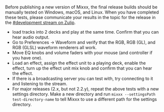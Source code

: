 Before publishing a new version of Mixxx, the final release builds
should be manually tested on Windows, macOS, and Linux. When you have
completed these tests, please communicate your results in the topic for
the release in the [\#development stream on
Zulip](https://mixxx.zulipchat.com/#narrow/stream/109171-development).

  - load tracks into 2 decks and play at the same time. Confirm that you
    can hear audio output.
  - Go to Preferences -\> Waveform and verify that the RGB, RGB (GL),
    and RGB (GLSL) waveform renderers all work.
  - Move EQ knobs and volume faders with your mouse (and controller if
    you have one).
  - Load an effect, assign the effect unit to a playing deck, enable the
    effect, turn up the effect unit mix knob and confirm that you can
    hear the effect.
  - If there is a broadcasting server you can test with, try connecting
    to it and listening to the stream.
  - For major releases (2.x, but not 2.2.y), repeat the above tests with
    a new settings directory. Make a new directory and run `mixxx
    --settingsPath test-directory-name` to tell Mixxx to use a different
    path for the settings directory.
